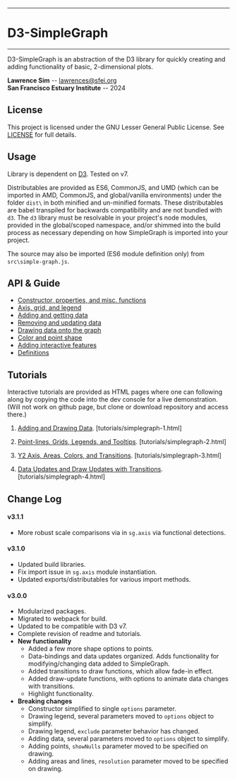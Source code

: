 ----------

# D3-SimpleGraph #

----------

D3-SimpleGraph is an abstraction of the D3 library for quickly creating and adding functionality of basic, 2-dimensional plots.

**Lawrence Sim** -- lawrences@sfei.org<br />
**San Francisco Estuary Institute** -- 2024

## License ##

This project is licensed under the GNU Lesser General Public License. See [LICENSE](LICENSE) for full details.

## Usage ##

Library is dependent on [D3](https://d3js.org). Tested on v7.

Distributables are provided as ES6, CommonJS, and UMD (which can be imported in AMD, CommonJS, and global/vanilla environments) under the folder `dist\` in both minified and un-minified formats. These distributables are babel transpiled for backwards compatibility and are not bundled with `d3`. The `d3` library must be resolvable in your project's node modules, provided in the global/scoped namespace, and/or shimmed into the build process as necessary depending on how SimpleGraph is imported into your project.

The source may also be imported (ES6 module definition only) from `src\simple-graph.js`.

## API & Guide ##

* [Constructor, properties, and misc. functions](api/README.md)
* [Axis, grid, and legend](api/axis-grid-legend.md)
* [Adding and getting data](api/add-data.md)
* [Removing and updating data](api/mod-data.md)
* [Drawing data onto the graph](api/draw.md)
* [Color and point shape](api/color.md)
* [Adding interactive features](api/interactivity.md)
* [Definitions](api/defs.md)

## Tutorials ##

Interactive tutorials are provided as HTML pages where one can following along by copying the code into the dev console for a live demonstration. (Will not work on github page, but clone or download repository and access there.)

1. [Adding and Drawing Data](tutorials/simplegraph-1.html). [tutorials/simplegraph-1.html]

2. [Point-lines, Grids, Legends, and Tooltips](tutorials/simplegraph-2.html). [tutorials/simplegraph-2.html]

2. [Y2 Axis, Areas, Colors, and Transitions](tutorials/simplegraph-3.html). [tutorials/simplegraph-3.html]

2. [Data Updates and Draw Updates with Transitions](tutorials/simplegraph-4.html). [tutorials/simplegraph-4.html]

## Change Log ##

#### v3.1.1 ####
  * More robust scale comparisons via in `sg.axis` via functional detections.

#### v3.1.0 ####
  * Updated build libraries.
  * Fix import issue in `sg.axis` module instantiation.
  * Updated exports/distributables for various import methods.

#### v3.0.0 ####
  * Modularized packages.
  * Migrated to webpack for build.
  * Updated to be compatible with D3 v7.
  * Complete revision of readme and tutorials.
  * **New functionality**
    * Added a few more shape options to points.
    * Data-bindings and data updates organized. Adds functionality for modifying/changing data added to SimpleGraph.
    * Added transitions to draw functions, which allow fade-in effect.
    * Added draw-update functions, with options to animate data changes with transitions.
    * Highlight functionality.
  * **Breaking changes**
    * Constructor simplified to single `options` parameter.
    * Drawing legend, several parameters moved to `options` object to simplify.
    * Drawing legend, `exclude` parameter behavior has changed.
    * Adding data, several parameters moved to `options` object to simplify.
    * Adding points, `showNulls` parameter moved to be specified on drawing.
    * Adding areas and lines, `resolution` parameter moved to be specified on drawing.